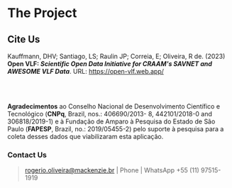 # The Project

## Cite Us

Kauffmann, DHV; Santiago, LS; Raulin JP; Correia, E; Oliveira, R de. (2023) **Open
VLF: *Scientific Open Data Initiative for CRAAM's SAVNET and AWESOME VLF Data***. URL: https://open-vlf.web.app/

<br>
<br>

**Agradecimentos** ao Conselho Nacional de Desenvolvimento
Científico e Tecnológico (**CNPq**, Brazil, nos.: 406690/2013-
8, 442101/2018-0 and 306818/2019-1) e à Fundação de
Amparo à Pesquisa do Estado de São Paulo (**FAPESP**,
Brazil, no.: 2019/05455-2) pelo suporte à pesquisa para a coleta desses dados que viabilizaram esta aplicação. 

### Contact Us 

> rogerio.oliveira@mackenzie.br | Phone | WhatsApp +55 (11) 97515-1919

